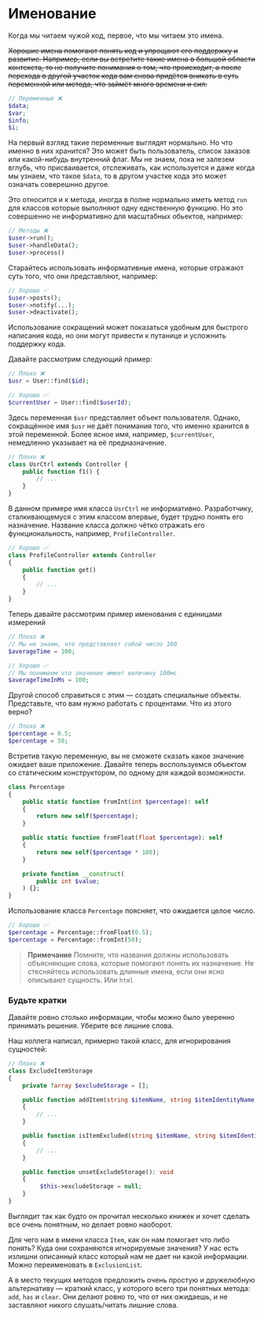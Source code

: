 # Именование

Когда мы читаем чужой код, первое, что мы читаем это имена. 

~~Хорошие имена помогают понять код и упрощают его поддержку и развитие.
Например, если вы встретите такие имена в большой области контекста, то не получите понимания о том, что происходит, а после перехода в другой участок кода вам снова придётся вникать в суть переменной или метода, что займёт много времени и сил:~~

```php
// Переменные ❌
$data;
$var;
$info;
$i;
```

На первый взгляд такие переменные выглядят нормально.
Но что именно в них хранится? Это может быть пользователь, список заказов или какой-нибудь внутренний флаг.
Мы не знаем, пока не залезем вглубь, что присваивается, отслеживать, как используется и даже когда мы узнаем, что такое `$data`, то в другом участке кода это может означать соверешнно другое.


Это относится и к метода, иногда в полне нормально иметь метод `run` для классов которые выполняют одну еднственную функцию.
Но это совершенно не информативно для масштабных обьектов, например:

```php
// Методы ❌
$user->run();
$user->handleData();
$user->process()
```

Старайтесь использовать информативные имена, которые отражают суть того, что они представляют, например:

```php
// Хорошо ✅
$user->posts();
$user->notify(...);
$user->deactivate();
```

Использование сокращений может показаться удобным для быстрого написания кода, но они могут привести к путанице и усложнить поддержку кода.

Давайте рассмотрим следующий пример:

```php
// Плохо ❌
$usr = User::find($id);

// Хорошо ✅
$currentUser = User::find($userId);
```

Здесь переменная `$usr` представляет объект пользователя. Однако, сокращённое имя `$usr` не даёт понимания того, что именно хранится в этой переменной. Более ясное имя, например, `$currentUser`, немедленно указывает на её предназначение.

```php
// Плохо ❌
class UsrCtrl extends Controller {
    public function f1() {
        // ...
    }
}
```

В данном примере имя класса `UsrCtrl` не информативно. Разработчику, сталкивающемуся с этим классом впервые, будет трудно понять его назначение. Название класса должно чётко отражать его функциональность, например, `ProfileController`.

```php
// Хорошо ✅
class ProfileController extends Controller
{
    public function get()
    {
        // ...
    }
}
```

Теперь давайте рассмотрим пример именования с единицами измерений

```php
// Плохо ❌
// Мы не знаем, что представляет собой число 100
$averageTime = 100;

// Хорошо ✅
// Мы понимаем что значение имеет величину 100мс
$averageTimeInMs = 100;
```

Другой способ справиться с этим — создать специальные объекты. Представьте, что вам нужно работать с процентами. Что из этого верно?

```php
// Плохо ❌
$percentage = 0.5;
$percentage = 50;
```

Встретив такую переменную, вы не сможете сказать какое значение ожидает ваше приложение.
Давайте теперь воспользуемся объектом со статическим конструктором, по одному для каждой возможности.

```php
class Percentage
{
    public static function fromInt(int $percentage): self
    {
        return new self($percentage);
    }

    public static function fromFloat(float $percentage): self
    {
        return new self($percentage * 100);
    }

    private function __construct(
        public int $value;
    ) {};
}
```

Использование класса `Percentage` поясняет, что ожидается целое число.

```php
// Хорошо ✅
$percentage = Percentage::fromFloat(0.5);
$percentage = Percentage::fromInt(50);
```

> **Примечание** Помните, что названия должны использовать объясняющие слова, которые помогают понять их назначение. Не стесняйтесь использовать длинные имена, если они ясно описывают сущность. Или `html`



### Будьте кратки

Давайте ровно столько информации, чтобы можно было уверенно принимать решения. Уберите все лишние слова.

Наш коллега написал, примерно такой класс, для игнорирования сущностей:

```php
// Плохо ❌
class ExcludeItemStorage
{
    private ?array $excludeStorage = [];

    public function addItem(string $itemName, string $itemIdentityName, string $itemIdentityValue)
    {
        // ...
    }

    public function isItemExcluded(string $itemName, string $itemIdentityName, string $itemIdentityValue): bool
    {
        // ...
    }

    public function unsetExcludeStorage(): void
    {
         $this->excludeStorage = null;
    }
}
```

Выглядит так как будто он прочитал несколько книжек и хочет сделать все очень понятным, но делает ровно наоборот.

Для чего нам в имени класса `Item`, как он нам помогает что либо понять? Куда они сохраняются игнорируемые значения? 
У нас есть излишни описанный класс который нам не дает ни какой информации. Можно переименовать в `ExclusionList`.

А в место текущих методов предложить очень простую и дружелюбную альтернативу — краткий класс, у которого всего три понятных метода: `add`, `has` и `clear`. 
Они делают ровно то, что от них ожидаешь, и не заставляют никого слушать/читать лишние слова. 
